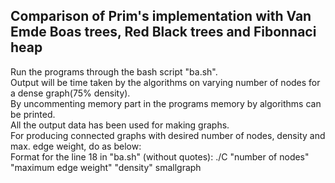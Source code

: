 ## Comparison of Prim's implementation with Van Emde Boas trees, Red Black trees and Fibonnaci heap

Run the programs through the bash script "ba.sh".<br/>
Output will be time taken by the algorithms on varying number of nodes for a dense graph(75% density).<br/>
By uncommenting memory part in the programs memory by algorithms can be printed.<br/>
All the output data has been used for making graphs.<br/>
For producing connected graphs with desired number of nodes, density and max. edge weight, do as below:<br/>
  Format for the line 18 in "ba.sh" (without quotes): ./C "number of nodes" "maximum edge weight" "density" smallgraph<br/>
